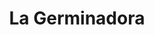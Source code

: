 ---
title: "La Germinadora"
url: /ciudad-autonoma-de-buenos-aires/la-germinadora/
shop: Garten-Center
---